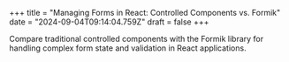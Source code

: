 +++
title = "Managing Forms in React: Controlled Components vs. Formik"
date = "2024-09-04T09:14:04.759Z"
draft = false
+++

  Compare traditional controlled components with the Formik library for handling complex form state and validation in React applications.
        